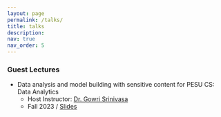 ```yaml
---
layout: page
permalink: /talks/
title: talks
description:
nav: true
nav_order: 5
---
```


### Guest Lectures

- Data analysis and model building with sensitive content for PESU CS: Data Analytics
    - Host Instructor: [Dr. Gowri Srinivasa](https://staff.pes.edu/nm1084/)
    - Fall 2023 / [Slides](https://docs.google.com/presentation/d/1sIcbwlwae_CSZv1HwvbtY0iQJbqN-sgF7U0N0lTiDOU/edit#slide=id.gc6f919934_0_0)